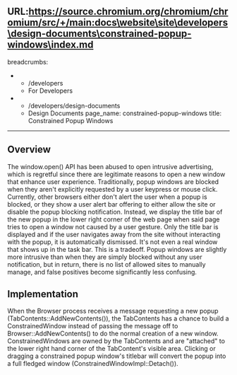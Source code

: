 URL:https://source.chromium.org/chromium/chromium/src/+/main:docs\website\site\developers\design-documents\constrained-popup-windows\index.md
---
breadcrumbs:
- - /developers
  - For Developers
- - /developers/design-documents
  - Design Documents
page_name: constrained-popup-windows
title: Constrained Popup Windows
---

## Overview

The window.open() API has been abused to open intrusive advertising, which is
regretful since there are legitimate reasons to open a new window that enhance
user experience. Traditionally, popup windows are blocked when they aren't
explicitly requested by a user keypress or mouse click. Currently, other
browsers either don't alert the user when a popup is blocked, or they show a
user alert bar offering to either allow the site or disable the popup blocking
notification.
Instead, we display the title bar of the new popup in the lower right corner of
the web page when said page tries to open a window not caused by a user gesture.
Only the title bar is displayed and if the user navigates away from the site
without interacting with the popup, it is automatically dismissed. It's not even
a real window that shows up in the task bar. This is a tradeoff. Popup windows
are slightly more intrusive than when they are simply blocked without any user
notification, but in return, there is no list of allowed sites to manually
manage, and false positives become significantly less confusing.

## Implementation

When the Browser process receives a message requesting a new popup
(TabContents::AddNewContents()), the TabContents has a chance to build a
ConstrainedWindow instead of passing the message off to
Browser::AddNewContents() to do the normal creation of a new window.
ConstrainedWindows are owned by the TabContents and are "attached" to the lower
right hand corner of the TabContent's visible area.
Clicking or dragging a constrained popup window's titlebar will convert the
popup into a full fledged window (ConstrainedWindowImpl::Detach()).
